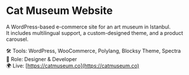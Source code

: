 # Cat Museum Website

A WordPress-based e-commerce site for an art museum in Istanbul.  
It includes multilingual support, a custom-designed theme, and a product carousel.

🛠 Tools: WordPress, WooCommerce, Polylang, Blocksy Theme, Spectra  
🎯 Role: Designer & Developer  
🌍 Live: [https://catmuseum.co](https://catmuseum.co)
